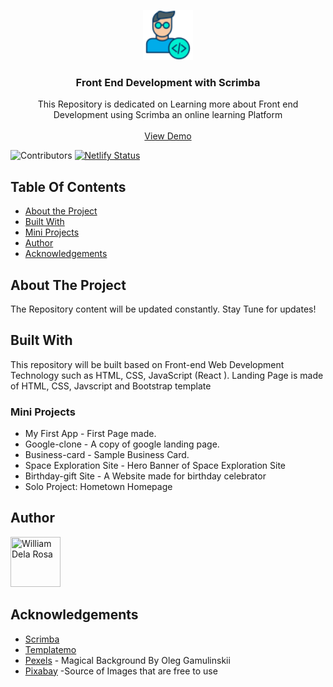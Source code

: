 <p align="center">
  <a href="https://github.com/william1220/front-end-development-with-scrimba">
    <img src="/img/icons8-developer-64.png" alt="Logo" width="80" height="80">
  </a>


  <h3 align="center">Front End Development with Scrimba</h3>

  <p align="center">
    This Repository is dedicated on Learning more about Front end Development using Scrimba an  online learning Platform
    <br/>
    <br/>
    <a align="center" href="https://front-end-with-scrimba.netlify.app/" target="_blank">View Demo</a>

  </p>
</p>

![Contributors](https://img.shields.io/github/contributors/william1220/front-end-development-with-scrimba?color=dark-green)
[![Netlify Status](https://api.netlify.com/api/v1/badges/1fede897-733a-40a6-8871-39f6dcc1d19a/deploy-status)](https://app.netlify.com/sites/front-end-with-scrimba/deploys)

## Table Of Contents

* [About the Project](#about-the-project)
* [Built With](#built-with)
* [Mini Projects](#mini-projects)
* [Author](#author)
* [Acknowledgements](#acknowledgements)

## About The Project

The Repository content will be updated constantly. Stay Tune for updates!

## Built With

This repository will be built based on Front-end Web Development Technology such as HTML, CSS, JavaScript (React ). Landing Page is made of HTML, CSS, Javscript and Bootstrap template

### Mini Projects
* My First App - First Page made.
* Google-clone - A copy of google landing page.
* Business-card - Sample Business Card.
* Space Exploration Site - Hero Banner of Space Exploration Site
* Birthday-gift Site - A Website made for birthday celebrator
* Solo Project: Hometown Homepage


## Author

[//]: contributor-faces

<a href="https://github.com/william1220"><img src="https://avatars.githubusercontent.com/u/23138486?v=4" title="William Dela Rosa" width="80" height="80"></a>

[//]: contributor-faces

## Acknowledgements

* [Scrimba](https://scrimba.com/)
* [Templatemo](https://templatemo.com/)
* [Pexels](https://www.pexels.com/) - Magical Background By Oleg Gamulinskii
* [Pixabay](https://pixabay.com/) -Source of Images that are free to use
